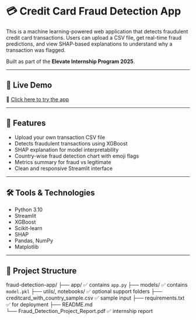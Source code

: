 # 💳 Credit Card Fraud Detection App

This is a machine learning-powered web application that detects fraudulent credit card transactions. Users can upload a CSV file, get real-time fraud predictions, and view SHAP-based explanations to understand why a transaction was flagged.

Built as part of the **Elevate Internship Program 2025**.

---

## 🚀 Live Demo

🔗 [Click here to try the app](https://fraud-detection-app-named4btnexxrmgb8sa5xt.streamlit.app/)

---

## 📌 Features

- Upload your own transaction CSV file
- Detects fraudulent transactions using XGBoost
- SHAP explanation for model interpretability
- Country-wise fraud detection chart with emoji flags
- Metrics summary for fraud vs legitimate
- Clean and responsive Streamlit interface

---

## 🛠️ Tools & Technologies

- Python 3.10
- Streamlit
- XGBoost
- Scikit-learn
- SHAP
- Pandas, NumPy
- Matplotlib

---

## 📂 Project Structure

fraud-detection-app/
├── app/                     ✅ contains `app.py`
├── models/                  ✅ contains `model.pkl`
├── utils/, notebooks/       ✅ optional support folders
├── creditcard_with_country_sample.csv  ✅ sample input
├── requirements.txt         ✅ for deployment
├── README.md                
└── Fraud_Detection_Project_Report.pdf     ✅ internship report 
